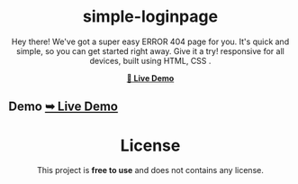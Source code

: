 <div align="center">

# simple-loginpage

Hey there! We've got a super easy ERROR 404 page for you. It's quick and simple, so you can get started right away. Give it a try! responsive for all devices, built using HTML, CSS .

 <a href="https://tomsabu444.github.io/FrontEnd-DEV/error-404/"><strong>💞 Live Demo</strong></a> 
 
 </div>
 
## Demo <a href="https://tomsabu444.github.io/FrontEnd-DEV/error-404/"><strong>➥ Live Demo</strong></a> 


<div align="center">

# License

This project is **free to use** and does not contains any license.

<div>